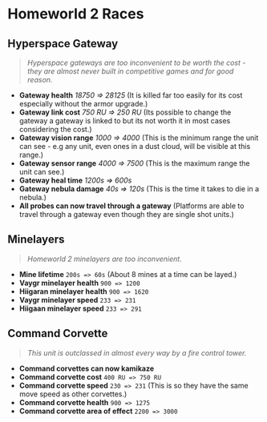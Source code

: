 # Homeworld 2 Races

## Hyperspace Gateway
> *Hyperspace gateways are too inconvenient to be worth the cost - they are almost never built in competitive games and for good reason.*
* **Gateway health** *18750 => 28125* (It is killed far too easily for its cost especially without the armor upgrade.)
* **Gateway link cost** *750 RU => 250 RU* (Its possible to change the gateway a gateway is linked to but its not worth it in most cases considering the cost.)
* **Gateway vision range** *1000 => 4000* (This is the minimum range the unit can see - e.g any unit, even ones in a dust cloud, will be visible at this range.)
* **Gateway sensor range** *4000 => 7500* (This is the maximum range the unit can see.)
* **Gateway heal time** *1200s => 600s*
* **Gateway nebula damage** *40s => 120s* (This is the time it takes to die in a nebula.)
* **All probes can now travel through a gateway** (Platforms are able to travel through a gateway even though they are single shot units.)

## Minelayers
> *Homeworld 2 minelayers are too inconvenient.*
* **Mine lifetime** `200s => 60s` (About 8 mines at a time can be layed.)
* **Vaygr minelayer health** `900 => 1200`
* **Hiigaran minelayer health** `900 => 1620`
* **Vaygr minelayer speed** `233 => 231`
* **Hiigaan minelayer speed** `233 => 291`

## Command Corvette
> *This unit is outclassed in almost every way by a fire control tower.*
* **Command corvettes can now kamikaze**
* **Command corvette cost** `400 RU => 750 RU`
* **Command corvette speed** `230 => 231` (This is so they have the same move speed as other corvettes.)
* **Command corvette health** `900 => 1275`
* **Command corvette area of effect** `2200 => 3000`
